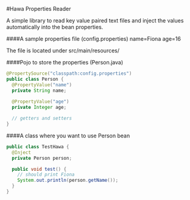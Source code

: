 #Hawa Properties Reader

A simple library to read key value paired text files and inject the values automatically into the bean properties.

####A sample properties file (config.properties)
name=Fiona
age=16

The file is located under src/main/resources/

####Pojo to store the properties (Person.java)

```java
@PropertySource("classpath:config.properties")
public class Person {
  @PropertyValue("name")
  private String name;
  
  @PropertyValue("age")
  private Integer age;

  // getters and setters
}
```

####A class where you want to use Person bean

```java
public class TestHawa {
  @Inject
  private Person person;

  public void test() {
    // should print Fiona
    System.out.println(person.getName());
  }
}
```